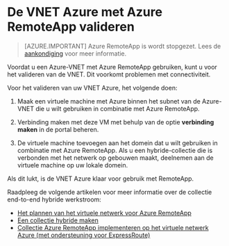 
<properties
    pageTitle="Valideer de Azure VNET met Azure RemoteApp | Microsoft Azure"
    description="Informatie over hoe om te controleren of dat uw VNET Azure is klaar voor gebruik met Azure RemoteApp"
    services="remoteapp"
    documentationCenter=""
    authors="lizap"
    manager="mbaldwin" />

<tags
    ms.service="remoteapp"
    ms.workload="compute"
    ms.tgt_pltfrm="na"
    ms.devlang="na"
    ms.topic="article"
    ms.date="08/15/2016"
    ms.author="elizapo" />



# <a name="validate-the-azure-vnet-to-use-with-azure-remoteapp"></a>De VNET Azure met Azure RemoteApp valideren

> [AZURE.IMPORTANT]
> Azure RemoteApp is wordt stopgezet. Lees de [aankondiging](https://go.microsoft.com/fwlink/?linkid=821148) voor meer informatie.

Voordat u een Azure-VNET met Azure RemoteApp gebruiken, kunt u voor het valideren van de VNET. Dit voorkomt problemen met connectiviteit.

Voor het valideren van uw VNET Azure, het volgende doen:

1. Maak een virtuele machine met Azure binnen het subnet van de Azure-VNET die u wilt gebruiken in combinatie met Azure RemoteApp.

2. Verbinding maken met deze VM met behulp van de optie **verbinding maken** in de portal beheren.
3. De virtuele machine toevoegen aan het domein dat u wilt gebruiken in combinatie met Azure RemoteApp. Als u een hybride-collectie die is verbonden met het netwerk op gebouwen maakt, deelnemen aan de virtuele machine op uw lokale domein.

Als dit lukt, is de VNET Azure klaar voor gebruik met RemoteApp.

Raadpleeg de volgende artikelen voor meer informatie over de collectie end-to-end hybride werkstroom:

- [Het plannen van het virtuele netwerk voor Azure RemoteApp](remoteapp-planvnet.md)
- [Een collectie hybride maken](remoteapp-create-hybrid-deployment.md)
- [Collectie Azure RemoteApp implementeren op het virtuele netwerk Azure (met ondersteuning voor ExpressRoute)](http://blogs.msdn.com/b/rds/archive/2015/04/23/deploy-azure-remoteapp-collection-to-your-azure-virtual-network-with-support-for-expressroute.aspx)
